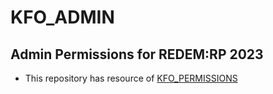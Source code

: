 # KFO_ADMIN

## Admin Permissions for REDEM:RP 2023
- This repository has resource of [KFO_PERMISSIONS](https://github.com/MuriloBada/kfo_permissions)